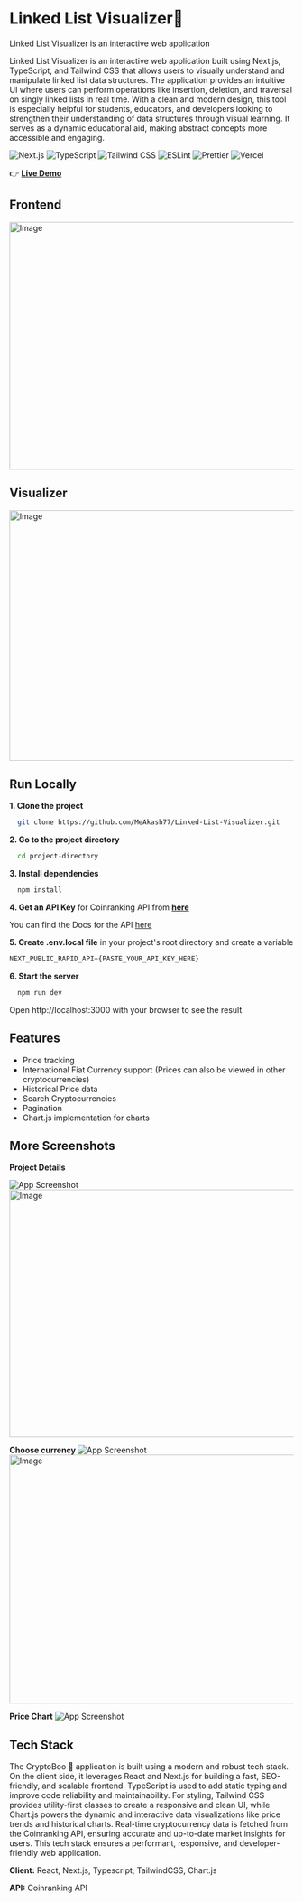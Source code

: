# Linked List Visualizer👻 
Linked List Visualizer is an interactive web application

Linked List Visualizer is an interactive web application built using Next.js, TypeScript, and Tailwind CSS that allows users to visually understand and manipulate linked list data structures. The application provides an intuitive UI where users can perform operations like insertion, deletion, and traversal on singly linked lists in real time. With a clean and modern design, this tool is especially helpful for students, educators, and developers looking to strengthen their understanding of data structures through visual learning. It serves as a dynamic educational aid, making abstract concepts more accessible and engaging.

![Next.js](https://img.shields.io/badge/Next.js-000000?style=flat-square&logo=nextdotjs&logoColor=white)
![TypeScript](https://img.shields.io/badge/TypeScript-3178C6?style=flat-square&logo=typescript&logoColor=white)
![Tailwind CSS](https://img.shields.io/badge/Tailwind_CSS-38B2AC?style=flat-square&logo=tailwindcss&logoColor=white)
![ESLint](https://img.shields.io/badge/ESLint-4B3263?style=flat-square&logo=eslint&logoColor=white)
![Prettier](https://img.shields.io/badge/Prettier-F7B93E?style=flat-square&logo=prettier&logoColor=black)
![Vercel](https://img.shields.io/badge/Vercel-000000?style=flat-square&logo=vercel&logoColor=white)

👉 [**Live Demo**](https://crypto-tracker-two-theta.vercel.app/)

## Frontend
<img width="959" height="439" alt="Image" src="https://github.com/user-attachments/assets/a97c7728-9618-423c-a09d-84aaf4a9bc75" />

## Visualizer
<img width="959" height="444" alt="Image" src="https://github.com/user-attachments/assets/64648b88-fdf5-46a0-88f2-9cbb977f0b54" />

## Run Locally

**1. Clone the project**

```bash
  git clone https://github.com/MeAkash77/Linked-List-Visualizer.git
```

**2. Go to the project directory**

```bash
  cd project-directory
```

**3. Install dependencies**

```bash
  npm install
```

**4. Get an API Key** for Coinranking API from [**here**](https://rapidapi.com/Coinranking/api/coinranking1/)

You can find the Docs for the API [here](https://developers.coinranking.com/api/documentation)  

**5. Create .env.local file** in your project's root directory and create a variable
```js
NEXT_PUBLIC_RAPID_API={PASTE_YOUR_API_KEY_HERE}
```

**6. Start the server**

```bash
  npm run dev
```
Open http://localhost:3000 with your browser to see the result.


## Features

- Price tracking
- International Fiat Currency support (Prices can also be viewed in other cryptocurrencies)
- Historical Price data
- Search Cryptocurrencies
- Pagination
- Chart.js implementation for charts


## More Screenshots
**Project Details**

![App Screenshot](https://github.com/user-attachments/assets/7ed4a1e6-7ed2-4ea6-b87b-348e0ef44f53)
<img width="959" height="439" alt="Image" src="https://github.com/user-attachments/assets/7ed4a1e6-7ed2-4ea6-b87b-348e0ef44f53" />

**Choose currency**
![App Screenshot](https://cryptoboo.vercel.app/screenshots/choose_currency_dialog.jpg)
<img width="959" height="441" alt="Image" src="https://github.com/user-attachments/assets/14dc5616-8fdc-4ff4-ac48-ec43aa5d4646" />

**Price Chart**
![App Screenshot](https://cryptoboo.vercel.app/screenshots/price_chart_2.jpg)


## Tech Stack
The CryptoBoo 👻 application is built using a modern and robust tech stack. On the client side, it leverages React and Next.js for building a fast, SEO-friendly, and scalable frontend. TypeScript is used to add static typing and improve code reliability and maintainability. For styling, Tailwind CSS provides utility-first classes to create a responsive and clean UI, while Chart.js powers the dynamic and interactive data visualizations like price trends and historical charts. Real-time cryptocurrency data is fetched from the Coinranking API, ensuring accurate and up-to-date market insights for users. This tech stack ensures a performant, responsive, and developer-friendly web application.

**Client:** React, Next.js, Typescript,  TailwindCSS, Chart.js

**API:** Coinranking API
